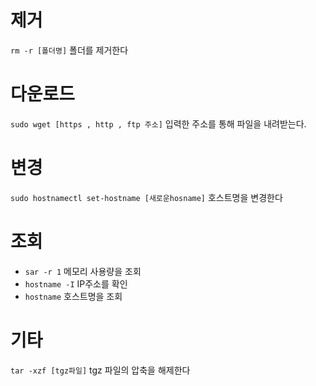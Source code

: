 
# 제거
`rm -r [폴더명]` 폴더를 제거한다

# 다운로드
`sudo wget [https , http , ftp 주소]` 입력한 주소를 통해 파일을 내려받는다.

# 변경
`sudo hostnamectl set-hostname [새로운hosname]` 호스트명을 변경한다

# 조회
- `sar -r 1` 메모리 사용량을 조회
- `hostname -I` IP주소를 확인
- `hostname` 호스트명을 조회

# 기타
`tar -xzf [tgz파일]` tgz 파일의 압축을 해제한다
